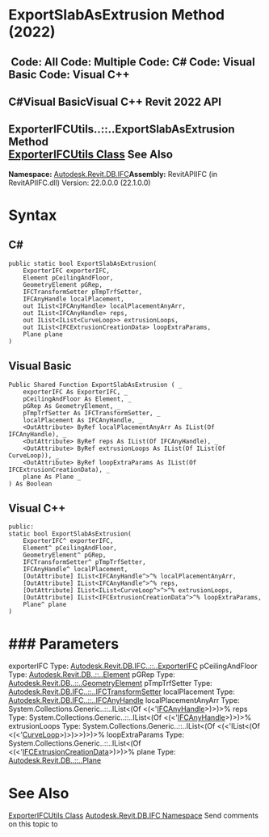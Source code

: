 # ExportSlabAsExtrusion Method (2022)

﻿
 Code: All Code: Multiple Code: C# Code: Visual Basic Code: Visual C++   
---  
C#Visual BasicVisual C++
Revit 2022 API  
---  
ExporterIFCUtils..::..ExportSlabAsExtrusion Method   
[ExporterIFCUtils Class](e0e78d67-739c-0cd6-9e3d-359e42758c93.md "ExporterIFCUtils Class") See Also  
---  
**Namespace:** [Autodesk.Revit.DB.IFC](b823fafb-1ba1-896b-4097-142c2817ce74.md "Autodesk.Revit.DB.IFC Namespace")**Assembly:** RevitAPIIFC (in RevitAPIIFC.dll) Version: 22.0.0.0 (22.1.0.0)
# Syntax
C#  
---  
```text
public static bool ExportSlabAsExtrusion(
	ExporterIFC exporterIFC,
	Element pCeilingAndFloor,
	GeometryElement pGRep,
	IFCTransformSetter pTmpTrfSetter,
	IFCAnyHandle localPlacement,
	out IList<IFCAnyHandle> localPlacementAnyArr,
	out IList<IFCAnyHandle> reps,
	out IList<IList<CurveLoop>> extrusionLoops,
	out IList<IFCExtrusionCreationData> loopExtraParams,
	Plane plane
)
```
  
Visual Basic  
---  
```text
Public Shared Function ExportSlabAsExtrusion ( _
	exporterIFC As ExporterIFC, _
	pCeilingAndFloor As Element, _
	pGRep As GeometryElement, _
	pTmpTrfSetter As IFCTransformSetter, _
	localPlacement As IFCAnyHandle, _
	<OutAttribute> ByRef localPlacementAnyArr As IList(Of IFCAnyHandle), _
	<OutAttribute> ByRef reps As IList(Of IFCAnyHandle), _
	<OutAttribute> ByRef extrusionLoops As IList(Of IList(Of CurveLoop)), _
	<OutAttribute> ByRef loopExtraParams As IList(Of IFCExtrusionCreationData), _
	plane As Plane _
) As Boolean
```
  
Visual C++  
---  
```text
public:
static bool ExportSlabAsExtrusion(
	ExporterIFC^ exporterIFC, 
	Element^ pCeilingAndFloor, 
	GeometryElement^ pGRep, 
	IFCTransformSetter^ pTmpTrfSetter, 
	IFCAnyHandle^ localPlacement, 
	[OutAttribute] IList<IFCAnyHandle^>^% localPlacementAnyArr, 
	[OutAttribute] IList<IFCAnyHandle^>^% reps, 
	[OutAttribute] IList<IList<CurveLoop^>^>^% extrusionLoops, 
	[OutAttribute] IList<IFCExtrusionCreationData^>^% loopExtraParams, 
	Plane^ plane
)
```
  
# ### Parameters
exporterIFC
    Type: [Autodesk.Revit.DB.IFC..::..ExporterIFC](c8697b81-e080-9202-14d3-ec883f951521.md "ExporterIFC Class")
pCeilingAndFloor
    Type: [Autodesk.Revit.DB..::..Element](eb16114f-69ea-f4de-0d0d-f7388b105a16.md "Element Class")
pGRep
    Type: [Autodesk.Revit.DB..::..GeometryElement](09eaeb08-58bb-8049-8925-f3a5aa846fdc.md "GeometryElement Class")
pTmpTrfSetter
    Type: [Autodesk.Revit.DB.IFC..::..IFCTransformSetter](75b9525d-3b8d-70d8-55de-a193b9eb5e76.md "IFCTransformSetter Class")
localPlacement
    Type: [Autodesk.Revit.DB.IFC..::..IFCAnyHandle](8b893943-70fa-94bf-90be-1523d516ecb3.md "IFCAnyHandle Class")
localPlacementAnyArr
    Type: System.Collections.Generic..::..IList<(Of <(<'[IFCAnyHandle](8b893943-70fa-94bf-90be-1523d516ecb3.md "IFCAnyHandle Class")>)>)>%
reps
    Type: System.Collections.Generic..::..IList<(Of <(<'[IFCAnyHandle](8b893943-70fa-94bf-90be-1523d516ecb3.md "IFCAnyHandle Class")>)>)>%
extrusionLoops
    Type: System.Collections.Generic..::..IList<(Of <(<'IList<(Of <(<'[CurveLoop](84824924-cb89-9e20-de6e-3461f429dfd6.md "CurveLoop Class")>)>)>>)>)>%
loopExtraParams
    Type: System.Collections.Generic..::..IList<(Of <(<'[IFCExtrusionCreationData](9447a335-6861-0533-6896-e6ff1fd41761.md "IFCExtrusionCreationData Class")>)>)>%
plane
    Type: [Autodesk.Revit.DB..::..Plane](6a6ee978-f114-558d-3c69-00d289aa855f.md "Plane Class")
# See Also
[ExporterIFCUtils Class](e0e78d67-739c-0cd6-9e3d-359e42758c93.md "ExporterIFCUtils Class")
[Autodesk.Revit.DB.IFC Namespace](b823fafb-1ba1-896b-4097-142c2817ce74.md "Autodesk.Revit.DB.IFC Namespace")
Send comments on this topic to 